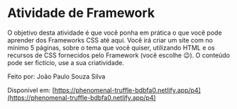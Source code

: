# Atividade de Framework

O objetivo desta atividade é que você ponha em prática o que você pode aprender dos Frameworks CSS até aqui. Você irá criar um site com no mínimo 5 páginas, sobre o tema que você quiser, utilizando HTML e os recursos de CSS fornecidos pelo Framework (você escolhe 😉). O conteúdo pode ser fictício, use a sua criatividade.

Feito por: João Paulo Souza Silva

Disponivel em: [https://phenomenal-truffle-bdbfa0.netlify.app/p4](https://phenomenal-truffle-bdbfa0.netlify.app/p4)
